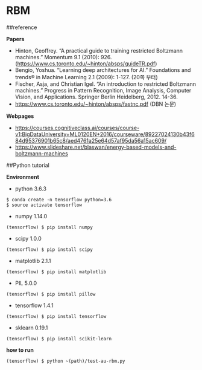 # RBM

##reference

**Papers**

* Hinton, Geoffrey. “A practical guide to training restricted Boltzmann machines.” Momentum 9.1 (2010): 926. (https://www.cs.toronto.edu/~hinton/absps/guideTR.pdf)
* Bengio, Yoshua. “Learning deep architectures for AI.” Foundations and trends® in Machine Learning 2.1 (2009): 1-127. (20쪽 부터)
* Fischer, Asja, and Christian Igel. “An introduction to restricted Boltzmann machines.” Progress in Pattern Recognition, Image Analysis, Computer Vision, and Applications. Springer Berlin Heidelberg, 2012. 14-36.
* https://www.cs.toronto.edu/~hinton/absps/fastnc.pdf (DBN 논문)

**Webpages**

* https://courses.cognitiveclass.ai/courses/course-v1:BigDataUniversity+ML0120EN+2016/courseware/89227024130b43f684d95376901b65c8/aed4761a25e64d57af95da56a15ac609/
* https://www.slideshare.net/blaswan/energy-based-models-and-boltzmann-machines

##Python tutorial

**Environment**

* python 3.6.3

```
$ conda create -n tensorflow python=3.6
$ source activate tensorflow
```

* numpy 1.14.0

```
(tensorflow) $ pip install numpy
```

* scipy 1.0.0

```
(tensorflow) $ pip install scipy
```

* matplotlib 2.1.1

```
(tensorflow) $ pip install matplotlib
```

* PIL 5.0.0

```
(tensorflow) $ pip install pillow
```

* tensorflow 1.4.1

```
(tensorflow) $ pip install tensorflow
```

* sklearn 0.19.1

```
(tensorflow) $ pip install scikit-learn
```

**how to run**

```
(tensorflow) $ python ~(path)/test-au-rbm.py
```